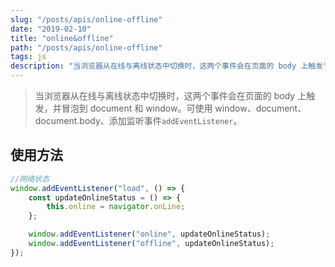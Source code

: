 ```yaml
---
slug: "/posts/apis/online-offline"
date: "2019-02-10"
title: "online&offline"
path: "/posts/apis/online-offline"
tags: js
description: "当浏览器从在线与离线状态中切换时，这两个事件会在页面的 body 上触发"
---
```


> 当浏览器从在线与离线状态中切换时，这两个事件会在页面的 body 上触发，并冒泡到 document 和 window。可使用 window、document、document.body、添加监听事件`addEventListener`。

## 使用方法

```javascript
//网络状态
window.addEventListener("load", () => {
	const updateOnlineStatus = () => {
		this.online = navigator.onLine;
	};

	window.addEventListener("online", updateOnlineStatus);
	window.addEventListener("offline", updateOnlineStatus);
});
```
